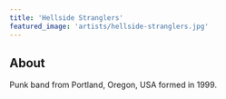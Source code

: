 ```yaml
---
title: 'Hellside Stranglers'
featured_image: 'artists/hellside-stranglers.jpg'
---
```


## About

Punk band from Portland, Oregon, USA formed in 1999.
